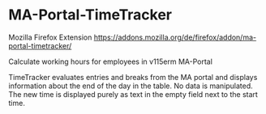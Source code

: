 # MA-Portal-TimeTracker

Mozilla Firefox Extension
https://addons.mozilla.org/de/firefox/addon/ma-portal-timetracker/

Calculate working hours for employees in v115erm MA-Portal

TimeTracker evaluates entries and breaks from the MA portal and displays information about the end of the day in the table.
No data is manipulated. The new time is displayed purely as text in the empty field next to the start time.
